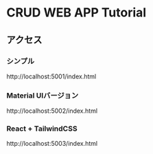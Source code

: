 # CRUD WEB APP Tutorial

## アクセス

### シンプル

http://localhost:5001/index.html

### Material UIバージョン

http://localhost:5002/index.html

### React + TailwindCSS

http://localhost:5003/index.html
